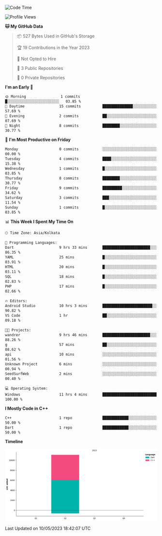 <!--START_SECTION:waka-->
![Code Time](http://img.shields.io/badge/Code%20Time-15%20hrs%2018%20mins-blue)

![Profile Views](http://img.shields.io/badge/Profile%20Views-0-blue)

**🐱 My GitHub Data** 

> 📦 527 Bytes Used in GitHub's Storage 
 > 
> 🏆 19 Contributions in the Year 2023
 > 
> 🚫 Not Opted to Hire
 > 
> 📜 3 Public Repositories 
 > 
> 🔑 0 Private Repositories 
 > 
**I'm an Early 🐤** 

```text
🌞 Morning                1 commits           █░░░░░░░░░░░░░░░░░░░░░░░░   03.85 % 
🌆 Daytime                15 commits          ██████████████░░░░░░░░░░░   57.69 % 
🌃 Evening                2 commits           ██░░░░░░░░░░░░░░░░░░░░░░░   07.69 % 
🌙 Night                  8 commits           ████████░░░░░░░░░░░░░░░░░   30.77 % 
```
📅 **I'm Most Productive on Friday** 

```text
Monday                   0 commits           ░░░░░░░░░░░░░░░░░░░░░░░░░   00.00 % 
Tuesday                  4 commits           ████░░░░░░░░░░░░░░░░░░░░░   15.38 % 
Wednesday                1 commits           █░░░░░░░░░░░░░░░░░░░░░░░░   03.85 % 
Thursday                 8 commits           ████████░░░░░░░░░░░░░░░░░   30.77 % 
Friday                   9 commits           █████████░░░░░░░░░░░░░░░░   34.62 % 
Saturday                 3 commits           ███░░░░░░░░░░░░░░░░░░░░░░   11.54 % 
Sunday                   1 commits           █░░░░░░░░░░░░░░░░░░░░░░░░   03.85 % 
```


📊 **This Week I Spent My Time On** 

```text
🕑︎ Time Zone: Asia/Kolkata

💬 Programming Languages: 
Dart                     9 hrs 33 mins       ██████████████████████░░░   86.35 % 
YAML                     25 mins             █░░░░░░░░░░░░░░░░░░░░░░░░   03.91 % 
HTML                     20 mins             █░░░░░░░░░░░░░░░░░░░░░░░░   03.11 % 
SQL                      18 mins             █░░░░░░░░░░░░░░░░░░░░░░░░   02.83 % 
PHP                      17 mins             █░░░░░░░░░░░░░░░░░░░░░░░░   02.66 % 

🔥 Editors: 
Android Studio           10 hrs 3 mins       ███████████████████████░░   90.82 % 
VS Code                  1 hr                ██░░░░░░░░░░░░░░░░░░░░░░░   09.18 % 

🐱‍💻 Projects: 
wandrer                  9 hrs 46 mins       ██████████████████████░░░   88.26 % 
g                        57 mins             ██░░░░░░░░░░░░░░░░░░░░░░░   08.62 % 
api                      10 mins             ░░░░░░░░░░░░░░░░░░░░░░░░░   01.56 % 
Unknown Project          6 mins              ░░░░░░░░░░░░░░░░░░░░░░░░░   00.94 % 
SeedSurfWeb              2 mins              ░░░░░░░░░░░░░░░░░░░░░░░░░   00.40 % 

💻 Operating System: 
Windows                  11 hrs 4 mins       █████████████████████████   100.00 % 
```

**I Mostly Code in C++** 

```text
C++                      1 repo              ████████████░░░░░░░░░░░░░   50.00 % 
Dart                     1 repo              ████████████░░░░░░░░░░░░░   50.00 % 
```



**Timeline**

![Lines of Code chart](https://raw.githubusercontent.com/sairam030/sairam030/main/assets/bar_graph.png)


 Last Updated on 10/05/2023 18:42:07 UTC
<!--END_SECTION:waka-->
